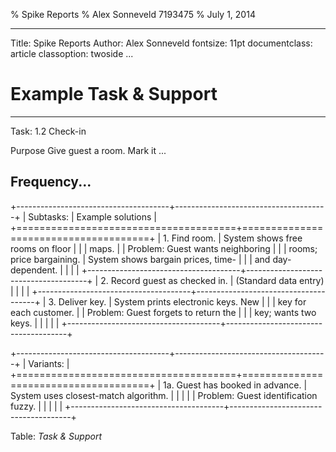 % Spike Reports
% Alex Sonneveld 7193475
% July 1, 2014

---
Title: Spike Reports
Author: Alex Sonneveld
fontsize: 11pt
documentclass: article
classoption: twoside
...

# Example Task & Support

-------------------------------------------------------------------------------
Task: 1.2 Check-in

Purpose Give guest a room. Mark it ...

Frequency...
-------------------------------------------------------------------------------

+--------------------------------------+--------------------------------------+
|              Subtasks:               |          Example solutions           |
+======================================+======================================+
| 1. Find room.                        | System shows free rooms on floor     |
|                                      | maps.                                |
| Problem: Guest wants neighboring     |                                      |
| rooms; price bargaining.             | System shows bargain prices, time-   |
|                                      | and day- dependent.                  |
|                                      |                                      |
+--------------------------------------+--------------------------------------+
| 2. Record guest as checked in.       | (Standard data entry)                |
|                                      |                                      |
+--------------------------------------+--------------------------------------+
| 3. Deliver key.                      | System prints electronic keys. New   |
|                                      | key for each customer.               |
| Problem: Guest forgets to return the |                                      |
| key; wants two keys.                 |                                      |
|                                      |                                      |
+--------------------------------------+--------------------------------------+

+--------------------------------------+--------------------------------------+
|              Variants:                                                      |
+======================================+======================================+
| 1a. Guest has booked in advance.     | System uses closest-match algorithm. |
|                                      |                                      |
| Problem: Guest identification fuzzy. |                                      |
|                                      |                                      |
+--------------------------------------+--------------------------------------+

Table: *Task & Support*

